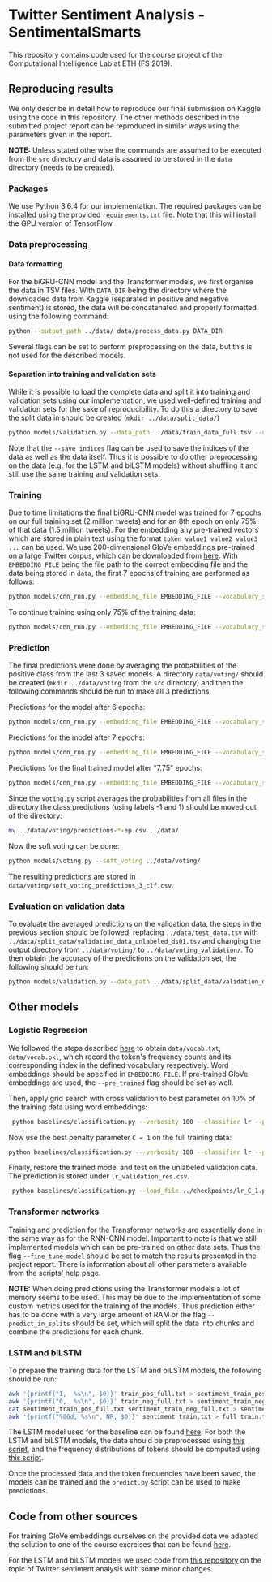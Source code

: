 # Twitter Sentiment Analysis - SentimentalSmarts

This repository contains code used for the course project of the Computational Intelligence Lab at ETH (FS 2019).

## Reproducing results

We only describe in detail how to reproduce our final submission on Kaggle using the code in this repository. 
The other methods described in the submitted project report can be reproduced in similar ways using the parameters
given in the report.

**NOTE:** Unless stated otherwise the commands are assumed to be executed from the `src` directory and data is assumed
to be stored in the `data` directory (needs to be created).

### Packages

We use Python 3.6.4 for our implementation. The required packages can be installed using the provided `requirements.txt` 
file. Note that this will install the GPU version of TensorFlow.

### Data preprocessing

#### Data formatting

For the biGRU-CNN model and the Transformer models, we first organise the data in TSV files. With `DATA_DIR` being the
directory where the downloaded data from Kaggle (separated in positive and negative sentiment) is stored, the data will be 
concatenated and properly formatted using the following command:
```bash
python --output_path ../data/ data/process_data.py DATA_DIR
```
Several flags can be set to perform preprocessing on the data, but this is not used for the described models.

#### Separation into training and validation sets

While it is possible to load the complete data and split it into training and validation sets using our implementation,
we used well-defined training and validation sets for the sake of reproducibility. To do this a directory to save the
split data in should be created (`mkdir ../data/split_data/`)
```bash
python models/validation.py --data_path ../data/train_data_full.tsv --down_sample_val 0.1 --down_sample_train 0.1 --save_path ../data/split_data/ 
```
Note that the `--save_indices` flag can be used to save the indices of the data as well as the data itself. Thus it is
possible to do other preprocessing on the data (e.g. for the LSTM and biLSTM models) without shuffling it and still use
the same training and validation sets.

### Training

Due to time limitations the final biGRU-CNN model was trained for 7 epochs on our full training set (2 million tweets)
and for an 8th epoch on only 75% of that data (1.5 million tweets). For the embedding any pre-trained vectors which are
stored in plain text using the format `token value1 value2 value3 ...` can be used. We use 200-dimensional GloVe 
embeddings pre-trained on a large Twitter corpus, which can be downloaded from [here](http://nlp.stanford.edu/data/glove.twitter.27B.zip).
With `EMBEDDING_FILE` being the file path to the correct embedding file and the data being stored in `data`, the first 
7 epochs of training are performed as follows:
```bash
python models/cnn_rnn.py --embedding_file EMBEDDING_FILE --vocabulary_size 10000 --vocabulary_save_file ../data/bi_gru_cnn_vocab_10000.pkl --model_name bi_gru_cnn --batch_size 16 --epochs 7 --learning_rate 0.0001 --filters 512 --kernel_size 5 --pool_size 2 --cell_type GRU --cell_size 200 --cell_stack_size 2 --rnn_first --train_val_split 1.0 --save_every 1 --checkpoint_dir ../checkpoints/ --log_dir ../logs/ --validation_data ../data/split_data/validation_data_labeled_ds01.tsv ../data/spit_data/training_data_full.tsv
```

To continue training using only 75% of the training data:
```bash
python models/cnn_rnn.py --embedding_file EMBEDDING_FILE --vocabulary_size 10000 --vocabulary_source_file ../data/bi_gru_cnn_vocab_10000.pkl --max_length 130 --model_name bi_gru_cnn_continuation --model_load_file ../checkpoints/bi_gru_cnn/model-007.hdf5 --batch_size 16 --epochs 1 --learning_rate 0.0001 --train_val_split 1.0 --train_on_subset 0.75 --save_every 1 --checkpoint_dir ../checkpoints/ --log_dir ../logs/ --validation_data ../data/split_data/validation_data_labeled_ds01.tsv ../data/spit_data/training_data_full.tsv
```

### Prediction

The final predictions were done by averaging the probabilities of the positive class from the last 3 saved models.
A directory `data/voting/` should be created (`mkdir ../data/voting` from the `src` directory) and then the following
commands should be run to make all 3 predictions.

Predictions for the model after 6 epochs:
```bash
python models/cnn_rnn.py --embedding_file EMBEDDING_FILE --vocabulary_size 10000 --vocabulary_source_file ../data/bi_gru_cnn_vocab_10000.pkl --max_length 130 --model_load_file ../checkpoints/bi_gru_cnn/model-006.hdf5 --predict --prediction_save_file ../data/voting/predictions-6-ep.csv --predict_probabilities --batch_size 16 --log_dir ../logs/ ../data/test_data.tsv
```

Predictions for the model after 7 epochs:
```bash
python models/cnn_rnn.py --embedding_file EMBEDDING_FILE --vocabulary_size 10000 --vocabulary_source_file ../data/bi_gru_cnn_vocab_10000.pkl --max_length 130 --model_load_file ../checkpoints/bi_gru_cnn/model-007.hdf5 --predict --prediction_save_file ../data/voting/predictions-7-ep.csv --predict_probabilities --batch_size 16 --log_dir ../logs/ ../data/test_data.tsv
```

Predictions for the final trained model after "7.75" epochs:
```bash
python models/cnn_rnn.py --embedding_file EMBEDDING_FILE --vocabulary_size 10000 --vocabulary_source_file ../data/bi_gru_cnn_vocab_10000.pkl --max_length 130 --model_load_file ../checkpoints/bi_gru_cnn_continuation/model-001.hdf5 --predict --prediction_save_file ../data/voting/predictions-8-ep.csv --predict_probabilities --batch_size 16 --log_dir ../logs/ ../data/test_data.tsv
```

Since the `voting.py` script averages the probabilities from all files in the directory the class predictions (using
labels -1 and 1) should be moved out of the directory:
```bash
mv ../data/voting/predictions-*-ep.csv ../data/
```

Now the soft voting can be done:
```bash
python models/voting.py --soft_voting ../data/voting/
```

The resulting predictions are stored in `data/voting/soft_voting_predictions_3_clf.csv`.

### Evaluation on validation data

To evaluate the averaged predictions on the validation data, the steps in the previous section should be followed, 
replacing `../data/test_data.tsv` with `../data/split_data/validation_data_unlabeled_ds01.tsv` and changing the output 
directory from `../data/voting/` to `../data/voting_validation/`. To then obtain the accuracy of the predictions on the 
validation set, the following should be run:
```bash
python models/validation.py --data_path ../data/split_data/validation_data_labeled_ds01.tsv --evaluate --prediction_path ../data/voting_validation/soft_voting_predictions_3_clf.csv
```

## Other models

### Logistic Regression

We followed the steps described [here](https://github.com/dalab/lecture_cil_public/blob/master/exercises/ex6) to 
obtain `data/vocab.txt`, `data/vocab.pkl`, which record the token's frequency counts and its corresponding index in 
the defined vocabulary respectively. Word embeddings should be specified in `EMBEDDING_FILE`. If pre-trained GloVe 
embeddings are used, the `--pre_trained` flag should be set as well.

Then, apply grid search with cross validation to best parameter on 10% of the training data using word embeddings:
```bash
 python baselines/classification.py --verbosity 100 --classifier lr --params C:0.1,1,10 --grid_search --n_jobs 16 --save_file ../checkpoints/glove_lr ../data/split_data/training_data_small_ds01.tsv EMBEDDING_FILE ../data/vocab.txt ../data/vocab.pkl
```

Now use the best penalty parameter `C = 1` on the full training data:
```bash
python baselines/classification.py ---verbosity 100 --classifier lr --params C:1 --n_jobs 16 --save_file ../checkpoints/lr_C_1 ../data/split_data/training_data_full.tsv EMBEDDING_FILE ../data/vocab.txt ../data/vocab.pkl --pre_trained
```

Finally, restore the trained model and test on the unlabeled validation data. The prediction is stored under `lr_validation_res.csv`.
```bash
 python baselines/classification.py --load_file ../checkpoints/lr_C_1.pkl --predict --prediction_save_file lr_validation_res ../data/split_data/validation_data_unlabeled_ds01.tsv EMBEDDING_FILE ../data/vocab.txt ../data/vocab.pkl
```

### Transformer networks

Training and prediction for the Transformer networks are essentially done in the same way as for the RNN-CNN model.
Important to note is that we still implemented models which can be pre-trained on other data sets. Thus the flag
`--fine_tune_model` should be set to match the results presented in the project report. There is information about all
other parameters available from the scripts' help page.

**NOTE:** When doing predictions using the Transformer models a lot of memory seems to be used. This may be due to the
implementation of some custom metrics used for the training of the models. Thus prediction either has to be done with a
very large amount of RAM or the flag `--predict_in_splits` should be set, which will split the data into chunks and
combine the predictions for each chunk.

### LSTM and biLSTM

To prepare the training data for the LSTM and biLSTM models, the following should be run:
```bash
awk '{printf("1,  %s\n", $0)}' train_pos_full.txt > sentiment_train_pos_full.txt
awk '{printf("0,  %s\n", $0)}' train_neg_full.txt > sentiment_train_neg_full.txt
cat sentiment_train_pos_full.txt sentiment_train_neg_full.txt > sentiment_train.txt
awk '{printf("%06d, %s\n", NR, $0)}' sentiment_train.txt > full_train.txt
```

The LSTM model used for the baseline can be found [here](https://github.com/abdulfatir/twitter-sentiment-analysis/blob/master/code/lstm.py).
For both the LSTM and biLSTM models, the data should be preprocessed using [this script](https://github.com/abdulfatir/twitter-sentiment-analysis/blob/master/code/preprocess.py), 
and the frequency distributions of tokens should be computed using [this script](https://github.com/abdulfatir/twitter-sentiment-analysis/blob/master/code/stats.py).

Once the processed data and the token frequencies have been saved, the models can be trained and the `predict.py` script
can be used to make predictions.

## Code from other sources

For training GloVe embeddings ourselves on the provided data we adapted the solution to one of the course exercises that
can be found [here](https://github.com/dalab/lecture_cil_public/blob/master/exercises/ex6/glove_solution.py).

For the LSTM and biLSTM models we used code from [this repository](https://github.com/abdulfatir/twitter-sentiment-analysis) 
on the topic of Twitter sentiment analysis with some minor changes.
